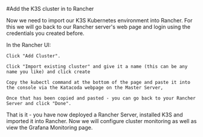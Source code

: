  #Add the K3S cluster in to Rancher

Now we need to import our K3S Kubernetes environment into Rancher.  For this we will go back to our Rancher server's web page and login using the credentials you created before.

In the Rancher UI:
```
Click "Add Cluster".

Click "Import existing cluster" and give it a name (this can be any name you like) and click create

Copy the kubectl command at the bottom of the page and paste it into the console via the Katacoda webpage on the Master Server,

Once that has been copied and pasted - you can go back to your Rancher Server and click "Done".
```

That is it - you have now deployed a Rancher Server, installed K3S and imported it into Rancher.  Now we will configure cluster monitoring as well as view the Grafana Monitoring page.